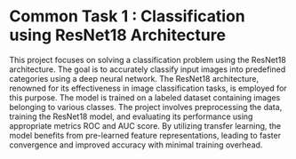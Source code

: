 # Common Task 1 : Classification using ResNet18 Architecture

This project focuses on solving a classification problem using the ResNet18 architecture. The goal is to accurately classify input images into predefined categories using a deep neural network. The ResNet18 architecture, renowned for its effectiveness in image classification tasks, is employed for this purpose. The model is trained on a labeled dataset containing images belonging to various classes. The project involves preprocessing the data, training the ResNet18 model, and evaluating its performance using appropriate metrics ROC and AUC score.
By utilizing transfer learning, the model benefits from pre-learned feature representations, leading to faster convergence and improved accuracy with minimal training overhead.

